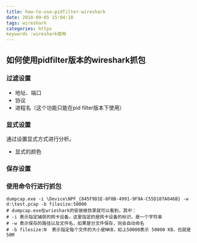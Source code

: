 ```yaml
---
title: how-to-use-pidfilter-wireshark
date: 2018-09-05 15:04:18
tags: wireshark 
categories: https
keywords :wireshark使用
---
```

## 如何使用pidfilter版本的wireshark抓包
### 过滤设置
- 地址、端口
- 协议
- 进程名（这个功能只能在pid filter版本下使用）

### 显式设置
通过设置显式方式进行分析。
- 显式的颜色


### 保存设置

### 使用命令行进行抓包
```
dumpcap.exe -i \Device\NPF_{845F9D1E-8F0B-4991-9F9A-C55D107A046B} -w d:\test.pcap -b filesize:50000
# dumpcap.exe在wrieshark的安装根目录就可以看到，其中：
# -i 表示指定捕获的网卡设备，这里指定的是网卡设备的标识，是一个字符串
# -w 表示保存的路径以及文件名，如果是分文件保存，则会自动命名
# -b filesize:N  表示指定每个文件的大小是NKB，如上50000表示 50000 KB，也就是50M
```
